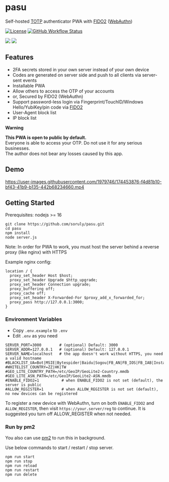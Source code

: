 # pasu

Self-hosted [TOTP](https://en.wikipedia.org/wiki/Time-based_one-time_password) authenticator PWA with [FIDO2](https://en.wikipedia.org/wiki/FIDO2_Project) ([WebAuthn](https://en.wikipedia.org/wiki/WebAuthn))

[![License](https://img.shields.io/github/license/soruly/pasu.svg?style=flat-square)](https://github.com/soruly/pasu/blob/master/LICENSE)
[![GitHub Workflow Status](https://img.shields.io/github/actions/workflow/status/soruly/pasu/node.js.yml?style=flat-square)](https://github.com/soruly/pasu/actions)

![](https://user-images.githubusercontent.com/1979746/174454681-5d9cc324-bddc-4516-9452-f64a97311db4.png)
![](https://user-images.githubusercontent.com/1979746/174454683-0ee0128f-3be1-4e44-8787-88c04784ab9e.png)

## Features

- 2FA secrets stored in your own server instead of your own device
- Codes are generated on server side and push to all clients via server-sent events
- Installable PWA
- Allow others to access the OTP of your accounts
- or, Secured by FIDO2 (WebAuthn)
- Support password-less login via Fingerprint/TouchID/Windows Hello/YubiKey/pin code via [FIDO2](https://github.com/webauthn-open-source/fido2-lib)
- User-Agent block list
- IP block list

**Warning**

**This PWA is open to public by default.**\
Everyone is able to access your OTP. Do not use it for any serious businesses.\
The author does not bear any losses caused by this app.

## Demo

https://user-images.githubusercontent.com/1979746/174453876-f4d81b10-bf43-41b9-b135-442b68234660.mp4

## Getting Started

Prerequisites: nodejs >= 16

```
git clone https://github.com/soruly/pasu.git
cd pasu
npm install
node server.js
```

Note: In order for PWA to work, you must host the server behind a reverse proxy (like nginx) with HTTPS

Example nginx config:

```
location / {
  proxy_set_header Host $host;
  proxy_set_header Upgrade $http_upgrade;
  proxy_set_header Connection upgrade;
  proxy_buffering off;
  proxy_cache off;
  proxy_set_header X-Forwarded-For $proxy_add_x_forwarded_for;
  proxy_pass http://127.0.0.1:3000;
}
```

### Environment Variables

- Copy `.env.example` to `.env`
- Edit `.env` as you need

```
SERVER_PORT=3000        # (optional) Default: 3000
SERVER_ADDR=127.0.0.1   # (optional) Default: 127.0.0.1
SERVER_NAME=localhost   # the app doesn't work without HTTPS, you need a valid hostname
#BLACKLIST_UA=Bot|MSIE|Bytespider|Baidu|Sogou|FB_AN|FB_IOS|FB_IAB|Instagram
#WHITELIST_COUNTRY=ZZ|HK|TW
#GEO_LITE_COUNTRY_PATH=/etc/GeoIP/GeoLite2-Country.mmdb
#GEO_LITE_ASN_PATH=/etc/GeoIP/GeoLite2-ASN.mmdb
#ENABLE_FIDO2=1          # when ENABLE_FIDO2 is not set (default), the server is public
#ALLOW_REGISTER=1        # when ALLOW_REGISTER is not set (default), no new devices can be registered
```

To register a new device with WebAuthn, turn on both `ENABLE_FIDO2` and `ALLOW_REGISTER`, then visit `https://your.server/reg` to continue. It is suggested you turn off ALLOW_REGISTER when not needed.

### Run by pm2

You also can use [pm2](https://pm2.keymetrics.io/) to run this in background.

Use below commands to start / restart / stop server.

```
npm run start
npm run stop
npm run reload
npm run restart
npm run delete
```
